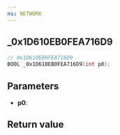 ```yaml
---
ns: NETWORK
---
```

## _0x1D610EB0FEA716D9

```c
// 0x1D610EB0FEA716D9
BOOL _0x1D610EB0FEA716D9(int p0);
```


## Parameters
* **p0**: 

## Return value
